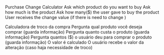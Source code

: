 Purchase Change Calculator
Ask which product do you want to buy
Ask how much is the product
Ask how many($) the user gave to buy the product
User receives the change value (if there is need to change )

Calculadora de troco da compra
Pergunta qual produto você deseja comprar (guarda informação)
Pergunta quanto custa o produto (guarda informação)
Pergunta quantos ($) o usuário deu para comprar o produto (guarda informação)
O valor é calculado 
O usuário recebe o valor da alteração (caso haja necessidade de troco)
